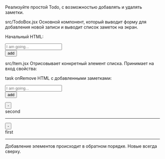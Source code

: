 Реализуйте простой Todo, с возможностью добавлять и удалять заметки.

src/TodoBox.jsx
Основной компонент, который выводит форму для добавления новой записи и выводит список заметок на экран.

Начальный HTML:

<div>
  <div class="mb-3">
    <form class="d-flex">
      <div class="me-3">
        <input type="text" value="" required="" class="form-control" placeholder="I am going...">
      </div>
      <button type="submit" class="btn btn-primary">add</button>
    </form>
  </div>
</div>
src/Item.jsx
Отрисовывает конкретный элемент списка. Принимает на вход свойства:

task
onRemove
HTML с добавленными заметками:

<div>
  <div class="mb-3">
    <form class="d-flex">
      <div class="me-3">
        <input type="text" value="" required="" class="form-control" placeholder="I am going...">
      </div>
      <button type="submit" class="btn btn-primary">add</button>
    </form>
  </div>
  <div>
    <div class="row">
      <div class="col-auto">
        <button type="button" class="btn btn-primary btn-sm">-</button>
      </div>
      <div class="col">second</div>
    </div>
    <hr>
  </div>
  <div>
    <div class="row">
      <div class="col-auto">
        <button type="button" class="btn btn-primary btn-sm">-</button>
      </div>
      <div class="col">first</div>
    </div>
    <hr>
  </div>
</div>
Добавление элементов происходит в обратном порядке. Новые всегда сверху.